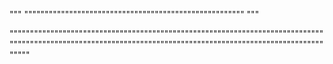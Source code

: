 """
""""""""""""""""""""""""""""""""""""""""""""""""""""""
"""


"""""""""""""""""""""""""""""""""""""""""""""""""""""""""""""""""""""""""""""""""""""""""""""""""""""""""""""""""""""""""""""""""""""""""""""""""""""""""""""""